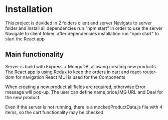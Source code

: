 # Installation

This project is devided in 2 folders client and server 
Navigate to server folder and install all dependencies run "npm start" in order to use the server
Navigate to client folder, after dependencies installation run "npm start" to start the React app 

## Main functionality

Server is build with Express + MongoDB, allowing creating new products 
The React app is using Redux to keep the orders in cart and react-router-dom for navigation 
React MUI is used for the Components

When creating a new product all fields are required, otherwise Error message will pop-up.
The user can define name,price,IMG URL and Deal for the new product.

Even if the server is not running, there is a mockedProductData.js file with 4 items, so the cart functionality may be checked. 


